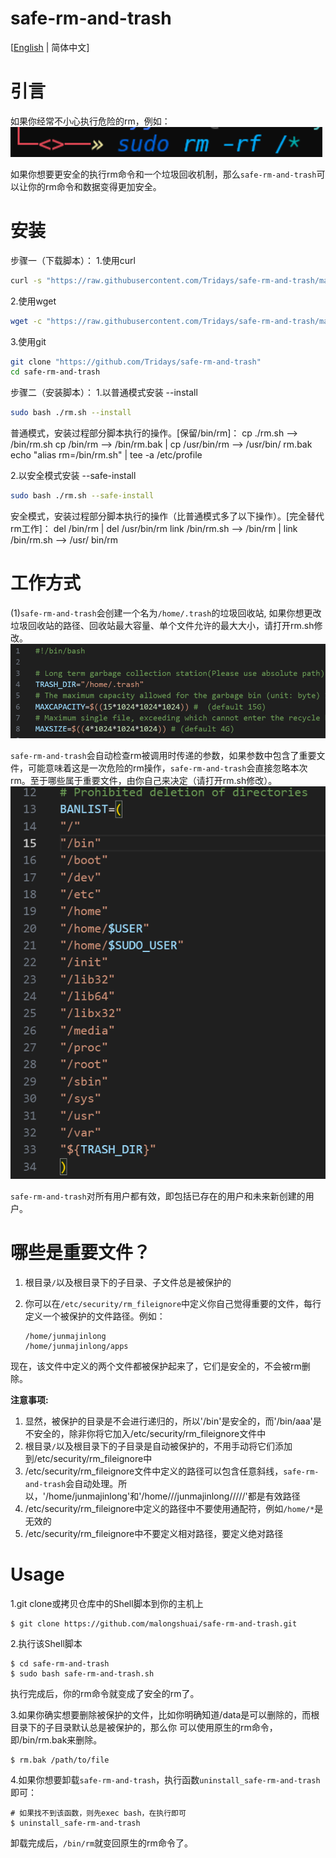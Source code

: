 # safe-rm-and-trash

[[English](https://github.com/malongshuai/safe-rm-and-trash/blob/master/README.md) | 简体中文]
# 引言
如果你经常不小心执行危险的rm，例如：
![alt text](https://github.com/Tridays/safe-rm-and-trash/blob/main/01.png?raw=true)

如果你想要更安全的执行rm命令和一个垃圾回收机制，那么`safe-rm-and-trash`可以让你的rm命令和数据变得更加安全。

# 安装
步骤一（下载脚本）：
1.使用curl
```bash
curl -s "https://raw.githubusercontent.com/Tridays/safe-rm-and-trash/main/rm.sh" -o ~/rm.sh
```
2.使用wget
```bash
wget -c "https://raw.githubusercontent.com/Tridays/safe-rm-and-trash/main/rm.sh"
```
3.使用git
```bash
git clone "https://github.com/Tridays/safe-rm-and-trash"
cd safe-rm-and-trash
```
步骤二（安装脚本）：
1.以普通模式安装 --install
```bash
sudo bash ./rm.sh --install
```
普通模式，安装过程部分脚本执行的操作。[保留/bin/rm]： 
cp ./rm.sh --> /bin/rm.sh 
cp /bin/rm --> /bin/rm.bak | cp /usr/bin/rm --> /usr/bin/ rm.bak 
echo "alias rm=/bin/rm.sh" | tee -a /etc/profile 

2.以安全模式安装 --safe-install
```bash
sudo bash ./rm.sh --safe-install
```
安全模式，安装过程部分脚本执行的操作（比普通模式多了以下操作）。[完全替代rm工作]： 
del /bin/rm | del /usr/bin/rm 
link /bin/rm.sh --> /bin/rm | link /bin/rm.sh --> /usr/ bin/rm 


# 工作方式
(1)`safe-rm-and-trash`会创建一个名为`/home/.trash`的垃圾回收站, 如果你想更改垃圾回收站的路径、回收站最大容量、单个文件允许的最大大小，请打开rm.sh修改。
![alt text](https://github.com/Tridays/safe-rm-and-trash/blob/main/02.png?raw=true)

`safe-rm-and-trash`会自动检查rm被调用时传递的参数，如果参数中包含了重要文件，可能意味着这是一次危险的rm操作，`safe-rm-and-trash`会直接忽略本次rm。至于哪些属于重要文件，由你自己来决定（请打开rm.sh修改）。
![alt text](https://github.com/Tridays/safe-rm-and-trash/blob/main/03.png?raw=true)

`safe-rm-and-trash`对所有用户都有效，即包括已存在的用户和未来新创建的用户。



# 哪些是重要文件？

1. 根目录`/`以及根目录下的子目录、子文件总是被保护的
2. 你可以在`/etc/security/rm_fileignore`中定义你自己觉得重要的文件，每行定义一个被保护的文件路径。例如：

    ```
    /home/junmajinlong
    /home/junmajinlong/apps
    ```

现在，该文件中定义的两个文件都被保护起来了，它们是安全的，不会被rm删除。

**注意事项:**

1. 显然，被保护的目录是不会进行递归的，所以'/bin'是安全的，而'/bin/aaa'是不安全的，除非你将它加入/etc/security/rm_fileignore文件中
2. 根目录`/`以及根目录下的子目录是自动被保护的，不用手动将它们添加到/etc/security/rm_fileignore中
3. /etc/security/rm_fileignore文件中定义的路径可以包含任意斜线，`safe-rm-and-trash`会自动处理。所以，'/home/junmajinlong'和'/home///junmajinlong/////'都是有效路径
4. /etc/security/rm_fileignore中定义的路径中不要使用通配符，例如`/home/*`是无效的
5. /etc/security/rm_fileignore中不要定义相对路径，要定义绝对路径

# Usage

1.git clone或拷贝仓库中的Shell脚本到你的主机上

```
$ git clone https://github.com/malongshuai/safe-rm-and-trash.git
```

2.执行该Shell脚本

```
$ cd safe-rm-and-trash
$ sudo bash safe-rm-and-trash.sh
```

执行完成后，你的rm命令就变成了安全的rm了。

3.如果你确实想要删除被保护的文件，比如你明确知道/data是可以删除的，而根目录下的子目录默认总是被保护的，那么你 可以使用原生的rm命令，即/bin/rm.bak来删除。

```
$ rm.bak /path/to/file
```

4.如果你想要卸载`safe-rm-and-trash`，执行函数`uninstall_safe-rm-and-trash`即可：

```
# 如果找不到该函数，则先exec bash，在执行即可
$ uninstall_safe-rm-and-trash
```

卸载完成后，`/bin/rm`就变回原生的rm命令了。

